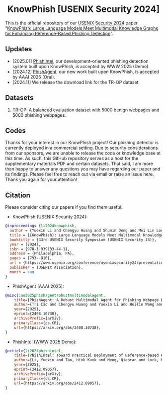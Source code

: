 <h1 align="center"> KnowPhish [USENIX Security 2024]</h1>


This is the official repository of our [USENIX Security 2024](https://www.usenix.org/conference/usenixsecurity24) paper "[KnowPhish: Large Language Models Meet Multimodal Knowledge Graphs for Enhancing Reference-Based Phishing Detection](https://www.usenix.org/conference/usenixsecurity24/presentation/li-yuexin)".

## Updates
- [2025.01] [PhishIntel](https://arxiv.org/abs/2412.09057), our development-oriented phishing detection system built upon KnowPhish, is accepted by WWW 2025 (Demo).
- [2024.12] [PhishAgent](https://arxiv.org/abs/2408.10738), our new work built upon KnowPhish, is accepted by AAAI 2025 (Oral).
- [2024.11] We release the download link for the TR-OP dataset.


## Datasets
1. [TR-OP](https://www.dropbox.com/scl/fi/z1liysgw42g9apcsp1v3i/TR-OP.zip?rlkey=9ovjwzteon3gp6v1yff1pdjrt&st=ftefbkof&dl=0): A balanced evaluation dataset with 5000 benign webpages and 5000 phishing webpages.

## Codes
Thanks for your interest in our KnowPhish project! Our phishing detector is currently deployed in a commercial setting. Due to security considerations from our sponsors, we are unable to release the code or knowledge base at this time. As such, this GitHub repository serves as a host for the supplementary materials PDF and certain datasets. That said, I am more than happy to answer any questions you may have regarding our paper and its findings. Please feel free to reach out via email or raise an issue here. Thank you again for your attention!

## Citation
Please consider citing our papers if you find them useful:

- KnowPhish (USENIX Security 2024): 
```bibtex
@inproceedings {li2024knowphish,
  author = {Yuexin Li and Chengyu Huang and Shumin Deng and Mei Lin Lock and Tri Cao and Nay Oo and Hoon Wei Lim and Bryan Hooi},
  title = {{KnowPhish}: Large Language Models Meet Multimodal Knowledge Graphs for Enhancing {Reference-Based} Phishing Detection},
  booktitle = {33rd USENIX Security Symposium (USENIX Security 24)},
  year = {2024},
  isbn = {978-1-939133-44-1},
  address = {Philadelphia, PA},
  pages = {793--810},
  url = {https://www.usenix.org/conference/usenixsecurity24/presentation/li-yuexin},
  publisher = {USENIX Association},
  month = aug
}
```
- PhishAgent (AAAI 2025):
```bibtex
@misc{cao2025phishagentrobustmultimodalagent,
    title={PhishAgent: A Robust Multimodal Agent for Phishing Webpage Detection}, 
    author={Tri Cao and Chengyu Huang and Yuexin Li and Huilin Wang and Amy He and Nay Oo and Bryan Hooi},
    year={2025},
    eprint={2408.10738},
    archivePrefix={arXiv},
    primaryClass={cs.CR},
    url={https://arxiv.org/abs/2408.10738}, 
}
```
- PhishIntel (WWW 2025 Demo):
```bibtex
@article{li2024phishintel,
    title={PhishIntel: Toward Practical Deployment of Reference-based Phishing Detection},
    author={Li, Yuexin and Tan, Hiok Kuek and Meng, Qiaoran and Lock, Mei Lin and Cao, Tri and Deng, Shumin and Oo, Nay and Lim, Hoon Wei and Hooi, Bryan},
    year={2025},
    eprint={2412.09057},
    archivePrefix={arXiv},
    primaryClass={cs.CR},
    url={https://arxiv.org/abs/2412.09057}, 
}
```
